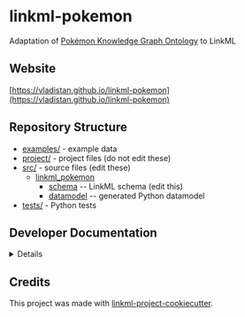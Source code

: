 # linkml-pokemon

Adaptation of [Pokémon Knowledge Graph Ontology](https://pokemonkg.org/ontology/) to LinkML

## Website

[https://vladistan.github.io/linkml-pokemon](https://vladistan.github.io/linkml-pokemon)

## Repository Structure

* [examples/](examples/) - example data
* [project/](project/) - project files (do not edit these)
* [src/](src/) - source files (edit these)
  * [linkml_pokemon](src/linkml_pokemon)
    * [schema](src/linkml_pokemon/schema) -- LinkML schema
      (edit this)
    * [datamodel](src/linkml_pokemon/datamodel) -- generated
      Python datamodel
* [tests/](tests/) - Python tests

## Developer Documentation

<details>
Use the `make` command to generate project artefacts:

* `make all`: make everything
* `make deploy`: deploys site
</details>

## Credits

This project was made with
[linkml-project-cookiecutter](https://github.com/linkml/linkml-project-cookiecutter).

